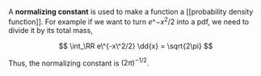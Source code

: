 A **normalizing constant** is used to make a function a [[probability density function]]. For example if we want to turn $e\^{-x^2/2}$ into a pdf, we need to divide it by its total mass,

$$
\int_\RR e\^{-x\^2/2} \dd{x} = \sqrt{2\pi}
$$

Thus, the normalizing constant is $(2\pi)^{-1/2}$.